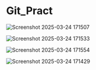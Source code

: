 # Git_Pract
![Screenshot 2025-03-24 171507](https://github.com/user-attachments/assets/0a078204-e1e1-4fa0-846a-1f7698dc7b40)

![Screenshot 2025-03-24 171533](https://github.com/user-attachments/assets/ce1f1771-f303-46d2-a29c-386097509034)

![Screenshot 2025-03-24 171554](https://github.com/user-attachments/assets/f80a26d7-a0c7-43e2-b952-07fd52983f8a)

![Screenshot 2025-03-24 171429](https://github.com/user-attachments/assets/57fc1dda-7c30-4319-8ff8-bc4334d3c559)
